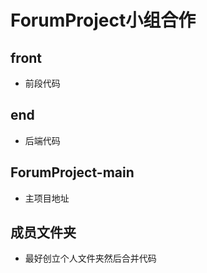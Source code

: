 # ForumProject小组合作
##	front
*	前段代码
## end
*	后端代码
## ForumProject-main
*	主项目地址
## 成员文件夹
*	最好创立个人文件夹然后合并代码
